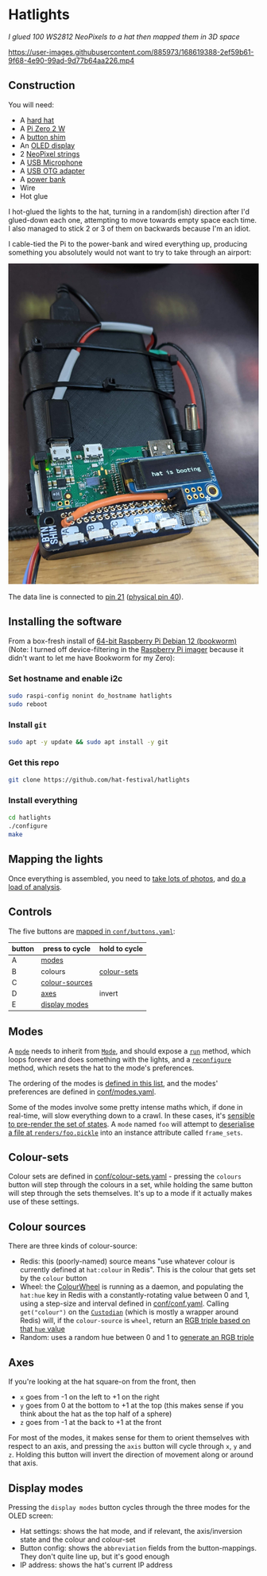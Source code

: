 # Hatlights

_I glued 100 WS2812 NeoPixels to a hat then mapped them in 3D space_

https://user-images.githubusercontent.com/885973/168619388-2ef59b61-9f68-4e90-99ad-9d77b64aa226.mp4

## Construction

You will need:

- A [hard hat](https://www.ebay.co.uk/itm/262923531316)
- A [Pi Zero 2 W](https://www.raspberrypi.com/products/raspberry-pi-zero-2-w/)
- A [button shim](https://thepihut.com/products/button-shim)
- An [OLED display](https://thepihut.com/products/adafruit-pioled-128x32-monochrome-oled-add-on-for-raspberry-pi-ada3527)
- 2 [NeoPixel strings](https://shop.pimoroni.com/products/rgb-led-wire?variant=31607418159187)
- A [USB Microphone](https://www.ebay.co.uk/itm/404669701943)
- A [USB OTG adapter](https://www.ebay.co.uk/itm/114893009469)
- A [power bank](https://www.ebay.co.uk/itm/133977636736)
- Wire
- Hot glue

I hot-glued the lights to the hat, turning in a random(ish) direction after I'd glued-down each one, attempting to move towards empty space each time. I also managed to stick 2 or 3 of them on backwards because I'm an idiot.

I cable-tied the Pi to the power-bank and wired everything up, producing something you absolutely would not want to try to take through an airport:

![not a bomb](assets/power-bank.jpg)

The data line is connected to [pin 21](lib/hat.py#L23) ([physical pin 40](https://pinout.xyz/pinout/pin40_gpio21)).

## Installing the software

From a box-fresh install of [64-bit Raspberry Pi Debian 12 (bookworm)](https://www.raspberrypi.com/software/operating-systems/#raspberry-pi-os-64-bit) (Note: I turned off device-filtering in the [Raspberry Pi imager](https://www.raspberrypi.com/software/) because it didn't want to let me have Bookworm for my Zero):

### Set hostname and enable i2c

```bash
sudo raspi-config nonint do_hostname hatlights
sudo reboot
```

### Install `git`

```bash
sudo apt -y update && sudo apt install -y git
```

### Get this repo

```bash
git clone https://github.com/hat-festival/hatlights
```

### Install everything

```bash
cd hatlights
./configure
make
```

## Mapping the lights

Once everything is assembled, you need to [take lots of photos](camera/README.md), and [do a load of analysis](analysis/README.md).

## Controls

The five buttons are [mapped in `conf/buttons.yaml`](conf/buttons.yaml):

| button | press to cycle                    | hold to cycle               |
| ------ | --------------------------------- | --------------------------- |
| A      | [modes](#modes)                   |                             |
| B      | colours                           | [colour-sets](#colour-sets) |
| C      | [colour-sources](#colour-sources) |                             |
| D      | [axes](#axes)                     | invert                      |
| E      | [display modes](#display-modes)   |                             |

## Modes

A [`mode`](lib/modes/cuttlefish.py) needs to inherit from [`Mode`](lib/mode.py), and should expose a [`run`](lib/modes/cuttlefish.py#L26) method, which loops forever and does something with the lights, and a [`reconfigure`](lib/modes/cuttlefish.py#L19) method, which resets the hat to the mode's preferences.

The ordering of the modes is [defined in this list](lib/modes_list.py#L8-L15), and the modes' preferences are defined in [conf/modes.yaml](conf/modes.yaml).

Some of the modes involve some pretty intense maths which, if done in real-time, will slow everything down to a crawl. In these cases, it's [sensible to pre-render the set of states](lib/renderers/rotator.py). A `mode` named `foo` will attempt to [deserialise a file at `renders/foo.pickle`](lib/mode.py#L67) into an instance attribute called `frame_sets`.

## Colour-sets

Colour sets are defined in [conf/colour-sets.yaml](conf/colour-sets.yaml) - pressing the `colours` button will step through the colours in a set, while holding the same button will step through the sets themselves. It's up to a mode if it actually makes use of these settings.

## Colour sources

There are three kinds of colour-source:

- Redis: this (poorly-named) source means "use whatever colour is currently defined at `hat:colour` in Redis". This is the colour that gets set by the `colour` button
- Wheel: the [ColourWheel](lib/colour_wheel.py) is running as a daemon, and populating the `hat:hue` key in Redis with a constantly-rotating value between 0 and 1, using a step-size and interval defined in [conf/conf.yaml](conf/conf.yaml#L23-L25). Calling `get("colour")` on the [`Custodian`](lib/custodian.py) (which is mostly a wrapper around Redis) will, if the `colour-source` is `wheel`, return an [RGB triple based on that `hue` value](lib/tools.py#L7-L9)
- Random: uses a random hue between 0 and 1 to [generate an RGB triple](lib/tools.py#L7-L9)

## Axes

If you're looking at the hat square-on from the front, then

- `x` goes from -1 on the left to +1 on the right
- `y` goes from 0 at the bottom to +1 at the top (this makes sense if you think about the hat as the top half of a sphere)
- `z` goes from -1 at the back to +1 at the front

For most of the modes, it makes sense for them to orient themselves with respect to an axis, and pressing the `axis` button will cycle through `x`, `y` and `z`. Holding this button will invert the direction of movement along or around that axis.

## Display modes

Pressing the `display modes` button cycles through the three modes for the OLED screen:

- Hat settings: shows the hat mode, and if relevant, the axis/inversion state and the colour and colour-set
- Button config: shows the `abbreviation` fields from the button-mappings. They don't quite line up, but it's good enough
- IP address: shows the hat's current IP address
